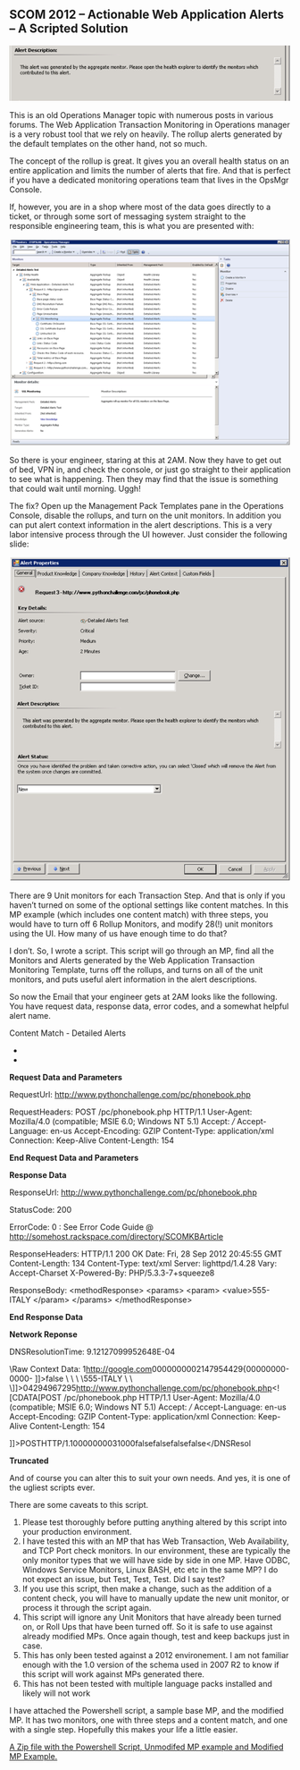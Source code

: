 ## SCOM 2012 – Actionable Web Application Alerts – A Scripted Solution

![Image](https://raw.githubusercontent.com/y0y0dyn3/opsmanfan/master/ActionableWebAlerts/docs/Banner.png)

This is an old Operations Manager topic with numerous posts in various forums. The Web Application Transaction Monitoring in Operations manager is a very robust tool that we rely on heavily. The rollup alerts generated by the default templates on the other hand, not so much.

The concept of the rollup is great. It gives you an overall health status on an entire application and limits the number of alerts that fire. And that is perfect if you have a dedicated monitoring operations team that lives in the OpsMgr Console.

If, however, you are in a shop where most of the data goes directly to a ticket, or through some sort of messaging system straight to the responsible engineering team, this is what you are presented with:

![Image](https://raw.githubusercontent.com/y0y0dyn3/opsmanfan/master/ActionableWebAlerts/docs/UnitMonitors.png)

So there is your engineer, staring at this at 2AM. Now they have to get out of bed, VPN in, and check the console, or just go straight to their application to see what is happening. Then they may find that the issue is something that could wait until morning. Uggh!

The fix? Open up the Management Pack Templates pane in the Operations Console, disable the rollups, and turn on the unit monitors. In addition you can put alert context information in the alert descriptions. This is a very labor intensive process through the UI however. Just consider the following slide:


![Image](https://raw.githubusercontent.com/y0y0dyn3/opsmanfan/master/ActionableWebAlerts/docs/rollup.png)

There are 9 Unit monitors for each Transaction Step. And that is only if you haven’t turned on some of the optional settings like content matches. In this MP example (which includes one content match) with three steps, you would have to turn off 6 Rollup Monitors, and modify 28(!) unit monitors using the UI. How many of us have enough time to do that?

I don’t. So, I wrote a script. This script will go through an MP, find all the Monitors and Alerts generated by the Web Application Transaction Monitoring Template, turns off the rollups, and turns on all of the unit monitors, and puts useful alert information in the alert descriptions.

So now the Email that your engineer gets at 2AM looks like the following. You have request data, response data, error codes, and a somewhat helpful alert name.


Content Match - Detailed Alerts

*
*

****Request Data and Parameters****

RequestUrl: http://www.pythonchallenge.com/pc/phonebook.php

RequestHeaders: POST /pc/phonebook.php HTTP/1.1
User-Agent: Mozilla/4.0 (compatible; MSIE 6.0; Windows NT 5.1)
Accept: */*
Accept-Language: en-us
Accept-Encoding: GZIP
Content-Type: application/xml
Connection: Keep-Alive
Content-Length: 154



****End Request Data and Parameters****


****Response Data****

ResponseUrl: http://www.pythonchallenge.com/pc/phonebook.php

StatusCode: 200

ErrorCode: 0 : See Error Code Guide @ http://somehost.rackspace.com/directory/SCOMKBArticle

ResponseHeaders: HTTP/1.1 200 OK
Date: Fri, 28 Sep 2012 20:45:55 GMT
Content-Length: 134
Content-Type: text/xml
Server: lighttpd/1.4.28
Vary: Accept-Charset
X-Powered-By: PHP/5.3.3-7+squeeze8



ResponseBody: <?xml version="1.0"?>
\<methodResponse>
\<params>
\<param>
\<value><string>555-ITALY</string></value>
\</param>
\</params>
\</methodResponse>

****End Response Data****


****Network Reponse****

DNSResolutionTime: 9.12127099952648E-04

\Raw Context Data: <DataItem type="Microsoft.SystemCenter.WebApplication.WebApplicationData" time="2012-09-28T15:45:53.0041177-05:00" sourceHealthServiceId="4AEC9B8F-4E7F-552B-C0AD-C2B21161B85D"><RequestResults><RequestResult Id="1"><State>1</State><BasePageData><ResponseUrl>http://google.com</ResponseUrl><DNSResolutionTime>0</DNSResolutionTime><TCPConnectTime>0</TCPConnectTime><TimeToFirstByte>0</TimeToFirstByte><TimeToLastByte>0</TimeToLastByte><RedirectTime>0</RedirectTime><DownloadTime>0</DownloadTime><TotalResponseTime>0</TotalResponseTime><ContentSize>0</ContentSize><StatusCode>0</StatusCode><ErrorCode>2147954429</ErrorCode><ContentHash>{00000000-0000-
\]]></ResponseHeaders><ContentChanged Type="Boolean">false</ContentChanged><ResponseBody><![CDATA[<?xml version="1.0"?>
\<methodResponse>
\<params>
\<param>
\<value><string>555-ITALY</string></value>
\</param>
\</params>
\</methodResponse>]]></ResponseBody><SecureFailureCode>0</SecureFailureCode><DaysToExpiry>4294967295</DaysToExpiry><RequestUrl>http://www.pythonchallenge.com/pc/phonebook.php</RequestUrl><RequestHeaders><![CDATA[POST /pc/phonebook.php HTTP/1.1
User-Agent: Mozilla/4.0 (compatible; MSIE 6.0; Windows NT 5.1)
Accept: */*
Accept-Language: en-us
Accept-Encoding: GZIP
Content-Type: application/xml
Connection: Keep-Alive
Content-Length: 154

\]]></RequestHeaders><Verb>POST</Verb><Version>HTTP/1.1</Version><DNSResolutionTimeEvalResult>0</DNSResolutionTimeEvalResult><TCPConnectTimeEvalResult>0</TCPConnectTimeEvalResult><TimeToFirstByteEvalResult>0</TimeToFirstByteEvalResult><TimeToLastByteEvalResult>0</TimeToLastByteEvalResult><RedirectTimeEvalResult>0</RedirectTimeEvalResult><DownloadTimeEvalResult>0</DownloadTimeEvalResult><TotalResponseTimeEvalResult>0</TotalResponseTimeEvalResult><ContentSizeEvalResult>0</ContentSizeEvalResult><ResponseBodyEvalResult>3</ResponseBodyEvalResult><StatusCodeEvalResult>1</StatusCodeEvalResult><ErrorCodeEvalResult>0</ErrorCodeEvalResult><CustomCriteriaEvalResult>0</CustomCriteriaEvalResult><DaysToExpiryEvalResult>0</DaysToExpiryEvalResult><CertificateExpired Type="Boolean">false</CertificateExpired><CertificateAuthorityUntrusted Type="Boolean">false</CertificateAuthorityUntrusted><CertificateCNInvalid Type="Boolean">false</CertificateCNInvalid><DNSResolutionFailure Type="Boolean">false</DNSResol
		

******Truncated******

And of course you can alter this to suit your own needs. And yes, it is one of the ugliest scripts ever.

There are some caveats to this script.

1. Please test thoroughly before putting anything altered by this script into your production environment.
2. I have tested this with an MP that has Web Transaction, Web Availability, and TCP Port check monitors. 
   In our environment, these are typically the only monitor types that we will have side by side in one MP.
   Have ODBC, Windows Service Monitors, Linux BASH, etc etc in the same MP? I do not expect an issue, but Test, Test, Test. Did I say test?
3. If you use this script, then make a change, such as the addition of a content check, you will have to manually update the new unit monitor, or process it through the script again.
4. This script will ignore any Unit Monitors that have already been turned on, or Roll Ups that have been turned off.
   So it is safe to use against already modified MPs. Once again though, test and keep backups just in case.
5. This has only been tested against a 2012 environement. I am not familiar enough with the 1.0 version of the schema used in 2007 R2 to know
   if this script will work against MPs generated there.
6. This has not been tested with multiple language packs installed and likely will not work

I have attached the Powershell script, a sample base MP, and the modified MP. It has two monitors, one with three steps and a content match, and one with a single step. Hopefully this makes your life a little easier.

[A Zip file with the Powershell Script, Unmodifed MP example and Modified MP Example.](https://github.com/y0y0dyn3/opsmanfan/blob/master/ActionableWebAlerts/docs/DetailedAlerts.zip)

